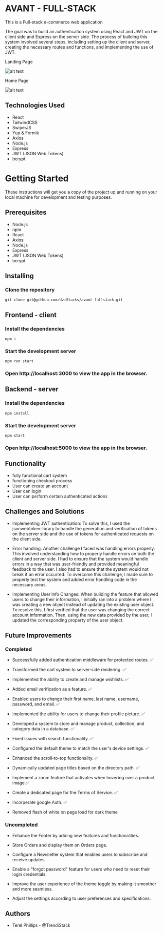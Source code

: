 # AVANT - FULL-STACK

This is a Full-stack e-commerce web application

The goal was to build an authentication system using React and JWT on the client side and Express on the server side. The process of building this system involved several steps, including setting up the client and server, creating the necessary routes and functions, and implementing the use of JWT.

Landing Page

![alt text](avant-landingpage.gif)

Home Page

![alt text](avant%20gif.gif)

## Technologies Used

- React
- TailwindCSS
- SwiperJS
- Yup & Formik
- Axios
- Node.js
- Express
- JWT (JSON Web Tokens)
- bcrypt

# Getting Started

These instructions will get you a copy of the project up and running on your local machine for development and testing purposes.

## Prerequisites

- Node.js
- npm
- React
- Axios
- Node.js
- Express
- JWT (JSON Web Tokens)
- bcrypt

## Installing

### Clone the repository

```
git clone git@github.com:UziStacks/avant-fullstack.git
```

## Frontend - client

### Install the dependencies

```
npm i
```

### Start the development server

```
npm run start
```

### Open http://localhost:3000 to view the app in the browser.

## Backend - server

### Install the dependencies

```
npm install
```

### Start the development server

```
npm start
```

### Open http://localhost:5000 to view the app in the browser.

## Functionality

- fully functional cart system
- functioning checkout process
- User can create an account
- User can login
- User can perform certain authenticated actions

## Challenges and Solutions

- Implementing JWT authentication: To solve this, I used the jsonwebtoken library to handle the generation and verification of tokens on the server side and the use of tokens for authenticated requests on the client side.

- Error handling: Another challenge I faced was handling errors properly. This involved understanding how to properly handle errors on both the client and server side. I had to ensure that the system would handle errors in a way that was user-friendly and provided meaningful feedback to the user. I also had to ensure that the system would not break if an error occurred. To overcome this challenge, I made sure to properly test the system and added error handling code in the necessary areas.

- Implementing User Info Changes: When building the feature that allowed users to change their information, I initially ran into a problem where I was creating a new object instead of updating the existing user object. To resolve this, I first verified that the user was changing the correct account information. Then, using the new data provided by the user, I updated the corresponding property of the user object.

## Future Improvements

### Completed

- Successfully added authentication middleware for protected routes. ✅

- Transformed the cart system to server-side rendering. ✅
- Implemented the ability to create and manage wishlists. ✅
- Added email verification as a feature. ✅
- Enabled users to change their first name, last name, username, password, and email. ✅
- Implemented the ability for users to change their profile picture. ✅
- Developed a system to store and manage product, collection, and category data in a database. ✅
- Fixed issues with search functionality. ✅
- Configured the default theme to match the user's device settings. ✅
- Enhanced the scroll-to-top functionality. ✅
- Dynamically updated page titles based on the directory path. ✅
- Implement a zoom feature that activates when hovering over a product image.✅
- Create a dedicated page for the Terms of Service. ✅
- Incorperate google Auth. ✅
- Removed flash of white on page load for dark theme

### Uncompleted

- Enhance the Footer by adding new features and functionalities.

- Store Orders and display them on Orders page.
- Configure a Newsletter system that enables users to subscribe and receive updates.
- Enable a "forgot password" feature for users who need to reset their login credentials.
- Improve the user experience of the theme toggle by making it smoother and more seamless.
- Adjust the settings according to user preferences and specifications.

## Authors

- Terel Phillips - @TrendiStack
